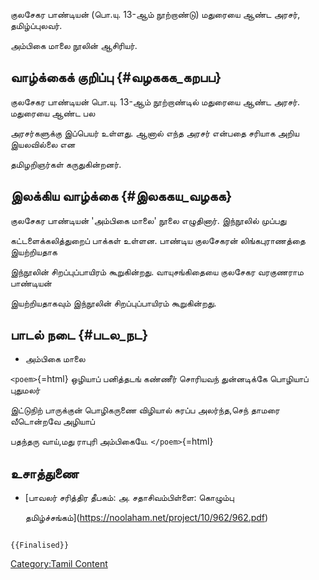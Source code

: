 குலசேகர பாண்டியன் (பொ.யு. 13-ஆம் நூற்றாண்டு) மதுரையை ஆண்ட அரசர், தமிழ்ப்புலவர்.
அம்பிகை மாலை நூலின் ஆசிரியர்.

## வாழ்க்கைக் குறிப்பு {#வழககக_கறபப}

குலசேகர பாண்டியன் பொ.யு. 13-ஆம் நூற்றாண்டில் மதுரையை ஆண்ட அரசர். மதுரையை ஆண்ட பல
அரசர்களுக்கு இப்பெயர் உள்ளது. ஆனால் எந்த அரசர் என்பதை சரியாக அறிய இயலவில்லை என
தமிழறிஞர்கள் கருதுகின்றனர்.

## இலக்கிய வாழ்க்கை {#இலககய_வழகக}

குலசேகர பாண்டியன் \'அம்பிகை மாலை\' நூலை எழுதினார். இந்நூலில் முப்பது
கட்டளைக்கலித்துறைப் பாக்கள் உள்ளன. பாண்டிய குலசேகரன் லிங்கபுராணத்தை இயற்றியதாக
இந்நூலின் சிறப்புப்பாயிரம் கூறுகின்றது. வாயுசங்கிதையை குலசேகர வரகுணராம பாண்டியன்
இயற்றியதாகவும் இந்நூலின் சிறப்புப்பாயிரம் கூறுகின்றது.

## பாடல் நடை {#படல_நட}

-   அம்பிகை மாலை

`<poem>`{=html} ஒழியாப் பனித்தடங் கண்ணீர் சொரியவந் துன்னடிக்கே பொழியாப் புதுமலர்
இட்டுநிற் பாருக்குன் பொழிகருணை விழியால் சுரப்ப அலர்ந்த,செந் தாமரை வீடொன்றவே அழியாப்
பதந்தரு வாய்,மது ராபுரி அம்பிகையே. `</poem>`{=html}

## உசாத்துணை

-   [பாவலர் சரித்திர தீபகம்: அ. சதாசிவம்பிள்ளை: கொழும்பு
    தமிழ்ச்சங்கம்](https://noolaham.net/project/10/962/962.pdf)

```{=mediawiki}
{{Finalised}}
```
[Category:Tamil Content](Category:Tamil_Content "wikilink")
